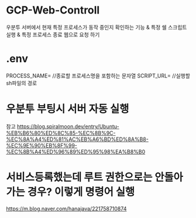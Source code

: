 # GCP-Web-Controll

우분투 서버에서
현재 특정 프로세스가 동작 중인지 확인하는 기능 & 특정 쉘 스크립트 실행 & 특정 프로세스 종료
웹으로 요청 하기

# .env
PROCESS_NAME= //종료할 프로세스명을 포함하는 문자열
SCRIPT_URL= //실행할 sh파일의 경로

# 우분투 부팅시 서버 자동 실행
참고
https://blog.spiralmoon.dev/entry/Ubuntu-%EB%B6%80%ED%8C%85-%EC%8B%9C-%EC%8A%A4%ED%81%AC%EB%A6%BD%ED%8A%B8-%EC%9E%90%EB%8F%99-%EC%8B%A4%ED%96%89%ED%95%98%EA%B8%B0

# 서비스등록했는데 루트 권한으로는 안돌아가는 경우? 이렇게 명령어 실행
https://m.blog.naver.com/hanajava/221758710874 